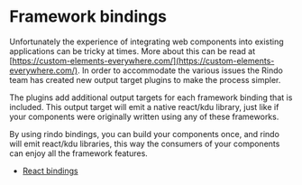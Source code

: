 # Framework bindings

Unfortunately the experience of integrating web components into existing applications can be tricky at times. More about this can be read at [https://custom-elements-everywhere.com/](https://custom-elements-everywhere.com/). In order to accommodate the various issues the Rindo team has created new output target plugins to make the process simpler.

The plugins add additional output targets for each framework binding that is included. This output target will emit a native react/kdu library, just like if your components were originally written using any of these frameworks.

By using rindo bindings, you can build your components once, and rindo will emit react/kdu libraries, this way the consumers of your components can enjoy all the framework features.

- [React bindings](react#bindings)
